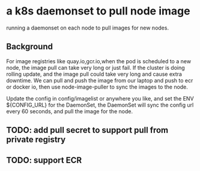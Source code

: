 # a k8s daemonset to pull node image
running a daemonset on each node to pull images for new nodes.

## Background

For image registries like quay.io,gcr.io,when the pod is scheduled to a new node, the image pull can take very long or just fail.
If the cluster is doing rolling update, and the image pull could take very long and cause extra downtime.
We can pull and push the image from our laptop and push to ecr or docker io, then use node-image-puller to sync the images to the node.

Update the config in config/imagelist or anywhere you like, and set the ENV ${CONFIG_URL} for the DaemonSet, the DaemonSet will sync the config url every 60 seconds, and pull the image for the node.

## TODO: add pull secret to support pull from private registry

## TODO: support ECR